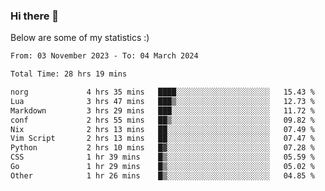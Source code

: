 ### Hi there 👋
Below are some of my statistics :)

<!--START_SECTION:waka-->

```txt
From: 03 November 2023 - To: 04 March 2024

Total Time: 28 hrs 19 mins

norg             4 hrs 35 mins   ████░░░░░░░░░░░░░░░░░░░░░   15.43 %
Lua              3 hrs 47 mins   ███▒░░░░░░░░░░░░░░░░░░░░░   12.73 %
Markdown         3 hrs 29 mins   ███░░░░░░░░░░░░░░░░░░░░░░   11.72 %
conf             2 hrs 55 mins   ██▒░░░░░░░░░░░░░░░░░░░░░░   09.82 %
Nix              2 hrs 13 mins   ██░░░░░░░░░░░░░░░░░░░░░░░   07.49 %
Vim Script       2 hrs 13 mins   ██░░░░░░░░░░░░░░░░░░░░░░░   07.47 %
Python           2 hrs 10 mins   █▓░░░░░░░░░░░░░░░░░░░░░░░   07.28 %
CSS              1 hr 39 mins    █▒░░░░░░░░░░░░░░░░░░░░░░░   05.59 %
Go               1 hr 29 mins    █▒░░░░░░░░░░░░░░░░░░░░░░░   05.02 %
Other            1 hr 26 mins    █▒░░░░░░░░░░░░░░░░░░░░░░░   04.85 %
```

<!--END_SECTION:waka-->

<!--
**KlapenHz/KlapenHz** is a ✨ _special_ ✨ repository because its `README.md` (this file) appears on your GitHub profile.

Here are some ideas to get you started:

- 🔭 I’m currently working on ...
- 🌱 I’m currently learning ...
- 👯 I’m looking to collaborate on ...
- 🤔 I’m looking for help with ...
- 💬 Ask me about ...
- 📫 How to reach me: ...
- 😄 Pronouns: ...
- ⚡ Fun fact: ...
-->

